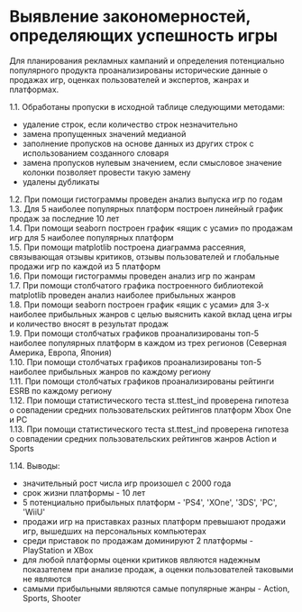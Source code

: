 # Выявление закономерностей, определяющих успешность игры
Для планирования рекламных кампаний и определения потенциально популярного продукта проанализированы исторические данные о продажах игр, оценках пользователей и экспертов, жанрах и платформах.<br>

1.1.	Обработаны пропуски в исходной таблице следующими методами:
- удаление строк, если количество строк незначительно
- замена пропущенных значений медианой
- заполнение пропусков на основе данных из других строк с использованием созданного словаря
- замена пропусков нулевым значением, если смысловое значение колонки позволяет провести такую замену
- удалены дубликаты<br>

1.2.	При помощи гистограммы проведен анализ выпуска игр по годам<br>
1.3.	Для 5 наиболее популярных платформ построен линейный график продаж за последние 10 лет<br>
1.4.	При помощи seaborn построен график «ящик с усами» по продажам игр для 5 наиболее популярных платформ<br>
1.5.	При помощи matplotlib построена диаграмма рассеяния, связывающая отзывы критиков, отзывы пользователей и глобальные продажи игр по каждой из 5 платформ<br>
1.6.	При помощи гистограммы проведен анализ игр по жанрам<br>
1.7.	При помощи столбчатого графика построенного библиотекой matplotlib проведен анализ наиболее прибыльных жанров<br>
1.8.	При помощи seaborn построен график «ящик с усами» для 3-х наиболее прибыльных жанров с целью выяснить какой вклад цена игры и количество вносят в результат продаж<br>
1.9.	При помощи столбчатых графиков проанализированы топ-5 наиболее популярных платформ в каждом из трех регионов (Северная Америка, Европа, Япония)<br>
1.10.	При помощи столбчатых графиков проанализированы топ-5 наиболее прибыльных жанров по каждому региону<br>
1.11.	При помощи столбчатых графиков проанализированы рейтинги ESRB по каждому региону<br>
1.12.	При помощи статистического теста st.ttest_ind проверена гипотеза о совпадении средних пользовательских рейтингов платформ Xbox One и PC<br>
1.13.	При помощи статистического теста st.ttest_ind проверена гипотеза о совпадении средних пользовательских рейтингов жанров Action и Sports<br>

1.14.	Выводы:
- значительный рост числа игр произошел с 2000 года
- срок жизни платформы - 10 лет
- 5 потенциально прибыльных платформ - 'PS4', 'XOne', '3DS', 'PC', 'WiiU'
- продажи игр на приставках разных платформ превышают продажи игр, вышедших на персональных компьютерах
- среди приставок по продажам доминируют 2 платформы - PlayStation и XBox
- для любой платформы оценки критиков являются надежным показателем при анализе продаж, а оценки пользователей таковыми не являются
- самыми прибыльными являются самые популярные жанры - Action, Sports, Shooter

